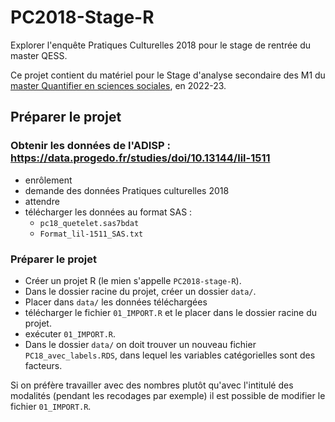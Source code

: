 # PC2018-Stage-R
Explorer l'enquête Pratiques Culturelles 2018 pour le stage de rentrée du master QESS.

Ce projet contient du matériel pour le Stage d'analyse secondaire des M1 du  [master Quantifier en sciences sociales](https://master-sciences-sociales.ens.psl.eu/qess-presentation/), en 2022-23.

## Préparer le projet

### Obtenir les données de l'ADISP : https://data.progedo.fr/studies/doi/10.13144/lil-1511

- enrôlement
- demande des données Pratiques culturelles 2018
- attendre
- télécharger les données au format SAS : 
  - `pc18_quetelet.sas7bdat`
  - `Format_lil-1511_SAS.txt`

### Préparer le projet 

- Créer un projet R (le mien s'appelle `PC2018-stage-R`).
- Dans le dossier racine du projet, créer un dossier `data/`. 
- Placer dans `data/`  les  données téléchargées
- télécharger le fichier `01_IMPORT.R` et le placer dans le dossier racine du projet.
- exécuter  `01_IMPORT.R`.
- Dans le dossier  `data/` on doit trouver un nouveau fichier `PC18_avec_labels.RDS`, dans lequel les variables catégorielles sont des facteurs.


Si on préfère travailler avec des nombres plutôt qu'avec l'intitulé des modalités (pendant les recodages par exemple) il est possible de modifier le fichier `01_IMPORT.R`.